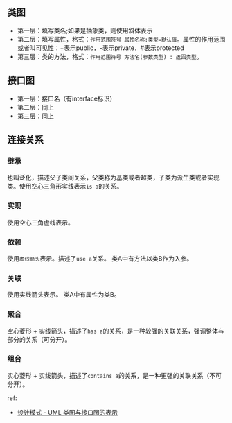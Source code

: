 ## 类图
[](./imgs/uml/class.png)

- 第一层：填写类名;如果是抽象类，则使用斜体表示
- 第二层：填写属性，格式：`作用范围符号 属性名称:类型=默认值`。属性的作用范围或者叫可见性：+表示public，-表示private，#表示protected
- 第三层：类的方法，格式：`作用范围符号 方法名(参数类型) : 返回类型`。

## 接口图
[](./imgs/uml/interface.png)

- 第一层：接口名（有interface标识）
- 第二层：同上
- 第三层：同上

## 连接关系

### 继承
也叫泛化，描述父子类间关系，父类称为基类或者超类，子类为派生类或者实现类。使用空心三角形实线表示`is-a`的关系。

[](./imgs/uml/extends.png)

### 实现
使用空心三角虚线表示。
[](./imgs/uml/implements.png)

### 依赖
使用`虚线箭头`表示。描述了`use a`关系。
类A中有方法以类B作为入参。

[](./imgs/uml/use.png)

### 关联
使用实线箭头表示。
类A中有属性为类B。

[](./imgs/uml/name.png)

### 聚合
空心菱形 + 实线箭头，描述了`has a`的关系，是一种较强的关联关系，强调整体与部分的关系（可分开）。

[](./imgs/uml/aggregation.png)

### 组合
实心菱形 + 实线箭头，描述了`contains a`的关系，是一种更强的关联关系（不可分开）。

[](./imgs/uml/composition.png)


ref:
- [设计模式 - UML 类图与接口图的表示](https://juejin.cn/post/6844903998080679943#heading-14)